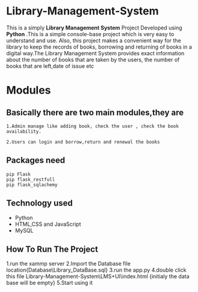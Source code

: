 # Library-Management-System
This is a simply **Library  Management System** Project Developed using **Python** .This is a simple console-base project which is very easy to understand and use. Also, this project makes a convenient way for the library to keep the records of books, borrowing and returning of books in a digital way.The Library Management System provides exact information about the  number of books that are taken by the users, the number of books that are left,date of issue etc

# Modules
  ## Basically there are two main modules,they are
    1.Admin manage like adding book, check the user , check the book availability.

    2.Users can login and borrow,return and renewal the books

## Packages need 
  ```
  pip Flask
  pip flask_restfull 
  pip flask_sqlachemy
  ```

## Technology used
* Python 
* HTML,CSS and JavaScript 
* MySQL

## How To Run The Project
   1.run the xammp server
   2.Import the Database file location{Database\Library_DataBase.sql}
   3.run the app.py 
   4.double click this file Library-Management-System\LMS+UI\index.html {initialy the data base will be empty}
   5.Start using it








